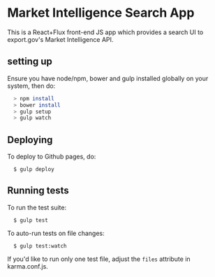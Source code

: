 # Market Intelligence Search App

This is a React+Flux front-end JS app which provides a search UI to export.gov's Market Intelligence API.

## setting up

Ensure you have node/npm, bower and gulp installed globally on your system, then do:

```sh
  > npm install
  > bower install
  > gulp setup
  > gulp watch
```

## Deploying

To deploy to Github pages, do:

```
  $ gulp deploy
```

## Running tests

To run the test suite:

```
  $ gulp test
```

To auto-run tests on file changes:

```
  $ gulp test:watch
```

If you'd like to run only one test file, adjust the `files` attribute in karma.conf.js.
